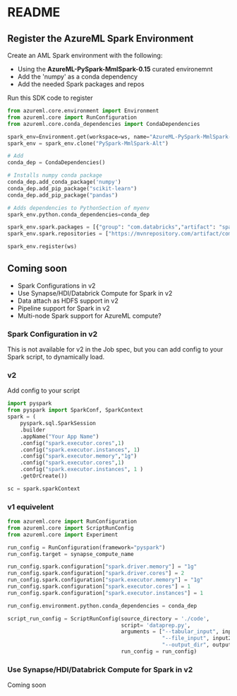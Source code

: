 # README 

## Register the AzureML Spark Environment

Create an AML Spark environment with the following:
* Using the **AzureML-PySpark-MmlSpark-0.15** curated environemnt
* Add the 'numpy' as a conda dependency
* Add the needed Spark packages and repos

Run this SDK code to register
```python
from azureml.core.environment import Environment
from azureml.core import RunConfiguration
from azureml.core.conda_dependencies import CondaDependencies

spark_env=Environment.get(workspace=ws, name="AzureML-PySpark-MmlSpark-0.15")
spark_env = spark_env.clone("PySpark-MmlSpark-Alt")

# Add 
conda_dep = CondaDependencies()

# Installs numpy conda package
conda_dep.add_conda_package('numpy')
conda_dep.add_pip_package("scikit-learn")
conda_dep.add_pip_package("pandas")

# Adds dependencies to PythonSection of myenv
spark_env.python.conda_dependencies=conda_dep

spark_env.spark.packages = [{"group": "com.databricks","artifact": "spark-xml_2.11","version": "0.6.0"}]
spark_env.spark.repositories = ["https://mvnrepository.com/artifact/com.databricks/spark-xml"]

spark_env.register(ws)
```

## Coming soon
* Spark Configurations in v2
* Use Synapse/HDI/Databrick Compute for Spark in v2
* Data attach as HDFS support in v2
* Pipeline support for Spark in v2
* Multi-node Spark support for AzureML compute?


### Spark Configuration in v2
This is not available for v2 in the Job spec, but you can add config to your Spark script, to dynamically load.

### v2 
Add config to your script

``` python
import pyspark
from pyspark import SparkConf, SparkContext 
spark = (
    pyspark.sql.SparkSession
    .builder
    .appName("Your App Name")
    .config("spark.executor.cores",1)
    .config("spark.executor.instances", 1)
    .config("spark.executor.memory","1g")
    .config("spark.executor.cores",1)
    .config("spark.executor.instances", 1 )
    .getOrCreate())

sc = spark.sparkContext

```
### v1 equivelent
```python
from azureml.core import RunConfiguration
from azureml.core import ScriptRunConfig 
from azureml.core import Experiment

run_config = RunConfiguration(framework="pyspark")
run_config.target = synapse_compute_name

run_config.spark.configuration["spark.driver.memory"] = "1g" 
run_config.spark.configuration["spark.driver.cores"] = 2 
run_config.spark.configuration["spark.executor.memory"] = "1g" 
run_config.spark.configuration["spark.executor.cores"] = 1 
run_config.spark.configuration["spark.executor.instances"] = 1 

run_config.environment.python.conda_dependencies = conda_dep

script_run_config = ScriptRunConfig(source_directory = './code',
                                    script= 'dataprep.py',
                                    arguments = ["--tabular_input", input1, 
                                                 "--file_input", input2,
                                                 "--output_dir", output],
                                    run_config = run_config)
```

### Use Synapse/HDI/Databrick Compute for Spark in v2
Coming soon